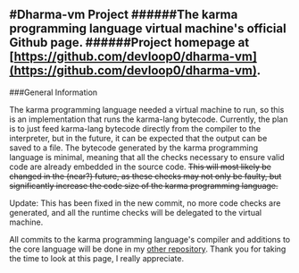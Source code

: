 #Dharma-vm Project
######The karma programming language virtual machine's official Github page.
######Project homepage at [https://github.com/devloop0/dharma-vm](https://github.com/devloop0/dharma-vm).
----
###General Information

The karma programming language needed a virtual machine to run, so this is an implementation that runs the karma-lang bytecode.
Currently, the plan is to just feed karma-lang bytecode directly from the compiler to the interpreter, but in the future, it can be expected that the output can be saved to a file.
The bytecode generated by the karma programming language is minimal, meaning that all the checks necessary to ensure valid code are already embedded in the source code.
~~This will most likely be changed in the (near?) future, as these checks may not only be faulty, but significantly increase the code size of the karma programming language.~~

Update: This has been fixed in the new commit, no more code checks are generated, and all the runtime checks will be delegated to the virtual machine.

All commits to the karma programming language's compiler and additions to the core language will be done in my [other repository](https://github.com/devloop0/karma-lang).
Thank you for taking the time to look at this page, I really appreciate.
